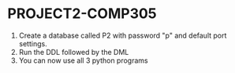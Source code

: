 # PROJECT2-COMP305

1. Create a database called P2 with password "p" and default port settings.
2. Run the DDL followed by the DML
3. You can now use all 3 python programs
